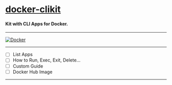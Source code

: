 # [docker-clikit](https://github.com/GabriOliv/docker-clikit)

#### Kit with CLI Apps for Docker.

---

[![Docker](https://img.shields.io/badge/docker-%230db7ed.svg?style=for-the-badge&logo=docker&logoColor=white)](https://github.com/GabriOliv/docker-clikit)

---

- [ ] List Apps
- [ ] How to Run, Exec, Exit, Delete...
- [ ] Custom Guide
- [ ] Docker Hub Image

---

